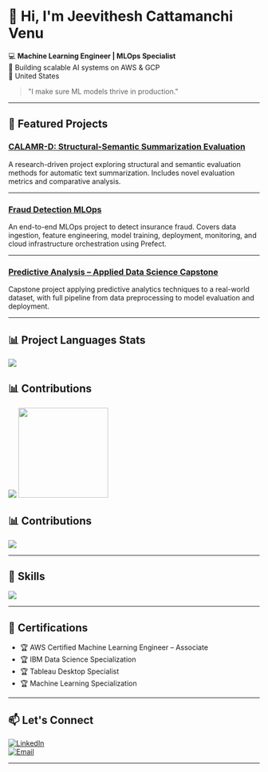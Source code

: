 # 👋 Hi, I'm Jeevithesh Cattamanchi Venu  

💻 **Machine Learning Engineer | MLOps Specialist**  
🚀 Building scalable AI systems on AWS & GCP  
📍 United States  

> "I make sure ML models thrive in production."

---

## 📌 Featured Projects  

### [CALAMR-D: Structural-Semantic Summarization Evaluation](https://github.com/JeevitheshCV/CALAMR-D-Structural-Semantic-Summarization-Evaluation)  
A research-driven project exploring structural and semantic evaluation methods for automatic text summarization. Includes novel evaluation metrics and comparative analysis.  

---

### [Fraud Detection MLOps](https://github.com/JeevitheshCV/fraud-detection-mlops)  
An end-to-end MLOps project to detect insurance fraud. Covers data ingestion, feature engineering, model training, deployment, monitoring, and cloud infrastructure orchestration using Prefect.  

---

### [Predictive Analysis – Applied Data Science Capstone](https://github.com/JeevitheshCV/Predictive-Analysis-Applied-Data-Science-Capstone)  
Capstone project applying predictive analytics techniques to a real-world dataset, with full pipeline from data preprocessing to model evaluation and deployment.  

---


## 📊 Project Languages Stats

<!-- Languages  -->
<img src="https://github-readme-stats.vercel.app/api/top-langs/?username=JeevitheshCV&layout=compact&langs_count=6&size_weight=0.25&count_weight=0.75&hide=HTML,Jupyter%20Notebook&exclude_repo=gh-pages,portfolio,website,docs&theme=github_dark" />

## 📊 Contributions

<!-- Activity graph (pretty) -->
<img src="https://github-readme-activity-graph.vercel.app/graph?username=JeevitheshCV&theme=github-dark" />

<!-- Productivity by time/day -->
<img src="https://raw.githubusercontent.com/ashutosh00710/github-readme-activity-graph/master/extra-snapshots/metrics.plugin.isocalendar.fullyear.svg" height="180" />

## 📊 Contributions

<!-- Summary cards set -->
<img src="https://github-profile-summary-cards.vercel.app/api/cards/profile-details?username=JeevitheshCV&theme=github_dark" />


---

## 🧩 Skills
<p>
  <img src="https://skillicons.dev/icons?i=python,pycharm,tensorflow,pytorch,fastapi,flask,postgres,redis,docker,git,github,linux,azure,aws,vscode&perline=8" />
</p>

---

## 📜 Certifications  
- 🏆 AWS Certified Machine Learning Engineer – Associate  
- 🏆 IBM Data Science Specialization  
- 🏆 Tableau Desktop Specialist  
- 🏆 Machine Learning Specialization  

---

## 📫 Let's Connect  
[![LinkedIn](https://img.shields.io/badge/LinkedIn-Profile-blue?logo=linkedin)](https://www.linkedin.com/in/jeevithesh-c-v)  
[![Email](https://img.shields.io/badge/Email-jeevitheshcv07%40gmail.com-red?logo=gmail&logoColor=white)](mailto:jeevitheshcv07@gmail.com)  

---
